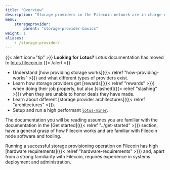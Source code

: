 ```yaml
---
title: "Overview"
description: "Storage providers in the Filecoin network are in charge of storing, providing content and issuing new blocks."
menu:
    storageprovider:
        parent: "storage-provider-basics"
weight: 1
aliases:
    - /storage-provider/
---
```


{{< alert icon="tip" >}}
**Looking for Lotus?**
Lotus documentation has moved to [lotus.filecoin.io](https://lotus.filecoin.io)
{{< /alert >}}

- Understand [how providing storage works]({{< relref "how-providing-works" >}}) and what different types of providers exist.
- Learn how storage providers get [rewards]({{< relref "rewards" >}}) when doing their job properly, but also [slashed]({{< relref "slashing" >}}) when they are unable to honor deals they have made.
- Learn about different [storage provider architectures]({{< relref "architectures" >}}).
- Setup and run a high performant [`lotus-miner`](https://lotus.filecoin.io/docs/storage-providers/overview/).

The documentation you will be reading assumes you are familiar with the documentation in the [Get started]({{< relref "../get-started" >}}) section, have a general grasp of how Filecoin works and are familiar with Filecoin node software and tooling.

Running a successful storage provisioning operation on Filecoin has high [hardware requirements]({{< relref "hardware-requirements" >}}) and, apart from a strong familiarity with Filecoin, requires experience in systems deployment and administration.
